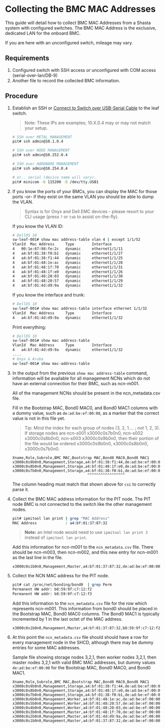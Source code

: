 # Collecting the BMC MAC Addresses

This guide will detail how to collect BMC MAC Addresses from a Shasta system with configured switches.
The BMC MAC Address is the exclusive, dedicated LAN for the onboard BMC.

If you are here with an unconfigured switch, mileage may vary.

## Requirements

1. Configured switch with SSH access _or_ unconfigured with COM access (serial-over-lan/DB-9)
1. Another file to record the collected BMC information.

## Procedure

1. Establish an SSH or [Connect to Switch over USB-Serial Cable](connect_to_switch_over_usb_serial_cable.md) to the leaf switch.
    > Note: These IPs are examples; 10.X.0.4 may or may not match your setup.
    ```bash
    # SSH over METAL MANAGEMENT
    pit# ssh admin@10.1.0.4

    # SSH over NODE MANAGEMENT
    pit# ssh admin@10.252.0.4

    # SSH over HARDWARE MANAGEMENT
    pit# ssh admin@10.254.0.4  

    # or.. serial (device name will vary).
    pit# minicom -b 115200 -D /dev/tty.USB1
    ```
1. If you know the ports of your BMCs, you can display the MAC for those ports -or- if they exist on the same VLAN you should be able to dump the VLAN.
    > Syntax is for Onyx and Dell EMC devices - please resort to your CLI usage (press `?` or `tab` to assist on-the-fly).

    If you know the VLAN ID:
    ```bash
    # DellOS 10
    sw-leaf-001# show mac address-table vlan 4 | except 1/1/52
    VlanId	Mac Address		Type		Interface
    4	00:1e:67:98:fe:2c	dynamic		ethernet1/1/11
    4	a4:bf:01:38:f0:b1	dynamic		ethernet1/1/27
    4	a4:bf:01:38:f1:44	dynamic		ethernet1/1/25
    4	a4:bf:01:48:1e:ac	dynamic		ethernet1/1/28
    4	a4:bf:01:48:1f:70	dynamic		ethernet1/1/31
    4	a4:bf:01:48:1f:e0	dynamic		ethernet1/1/26
    4	a4:bf:01:48:20:03	dynamic		ethernet1/1/30
    4	a4:bf:01:48:20:57	dynamic		ethernet1/1/29
    4	a4:bf:01:4d:d9:9a	dynamic		ethernet1/1/32
    ```
    If you know the interface and trunk:
    ```bash
    # DellOS 10
    sw-leaf-001# show mac address-table interface ethernet 1/1/32
    VlanId	Mac Address		Type		Interface
    4	a4:bf:01:4d:d9:9a	dynamic		ethernet1/1/32
    ```
    Print everything:
    ```bash
    # DellOS 10
    sw-leaf-001# show mac address-table
    VlanId	Mac Address		Type		Interface
    4	a4:bf:01:4d:d9:9a	dynamic		ethernet1/1/32
    ....
    # Onyx & Aruba
    sw-leaf-001# show mac-address-table

    ```
1. In the output from the previous `show mac address-table` command, information will be available for all management NCNs which do not have an external connection for their BMC, such as ncn-m001.  

   All of the management NCNs should be present in the ncn_metadata.csv file.  

   Fill in the Bootstrap MAC, Bond0 MAC0, and Bond0 MAC1 columns with a dummy value, such as `de:ad:be:ef:00:00`,
   as a marker that the correct value is not in this file yet.

   > Tip: Mind the index for each group of nodes (3, 2, 1.... ; not 1, 2, 3). If storage nodes are ncn-s001 x3000c0s7b0n0, ncn-s002 x3000c0s8b0n0, ncn-s003 x3000c0s9b0n0, then their portion of the file would be ordered x3000c0s9b0n0, x3000c0s8b0n0, x3000c0s7b0n0.


   ```
   Xname,Role,Subrole,BMC MAC,Bootstrap MAC,Bond0 MAC0,Bond0 MAC1
   x3000c0s9b0n0,Management,Storage,a4:bf:01:38:f1:44,de:ad:be:ef:00:00,de:ad:be:ef:00:00,de:ad:be:ef:00:00
   x3000c0s8b0n0,Management,Storage,a4:bf:01:48:1f:e0,de:ad:be:ef:00:00,de:ad:be:ef:00:00,de:ad:be:ef:00:00
   x3000c0s7b0n0,Management,Storage,a4:bf:01:38:f0:b1,de:ad:be:ef:00:00,de:ad:be:ef:00:00,de:ad:be:ef:00:00
                                     ^^^^^^^^^^^^^^^^^
    ```

   The column heading must match that shown above for `csi` to correctly parse it. 

1. Collect the BMC MAC address information for the PIT node. 
   The PIT node BMC is not connected to the switch like the other management nodes.

   ```bash
   pit# ipmitool lan print | grep "MAC Address"
   MAC Address             : a4:bf:01:37:87:32
   ```

   > **Note:** an Intel node would need to use `ipmitool lan print 3` instead of `ipmitool lan print`.

   Add this information for ncn-m001 to the `ncn_metadata.csv` file. There should be ncn-m003, then ncn-m002, and this new entry for ncn-m001 as the last line in the file.
   ```
   x3000c0s1b0n0,Management,Master,a4:bf:01:37:87:32,de:ad:be:ef:00:00,de:ad:be:ef:00:00,de:ad:be:ef:00:00
   ```

1. Collect the NCN MAC address for the PIT node.

   ```bash
   pit# cat /proc/net/bonding/bond0  | grep Perm
   Permanent HW addr: b8:59:9f:c7:12:f2
   Permanent HW addr: b8:59:9f:c7:12:f3
   ```

   Add this information to the `ncn_metadata.csv` file for the row which represents ncn-m001.
   This information from bond0 should be placed in the Bootstrap MAC, Bond0 MAC0 columns.
   The Bond0 MAC1 is typically incremented by 1 in the last octet of the MAC address.  
   ```
   x3000c0s1b0n0,Management,Master,a4:bf:01:37:87:32,b8:59:9f:c7:12:f2,b8:59:9f:c7:12:f2,b8:59:9f:c7:12:f3
   ```

1. At this point the `ncn_metadata.csv` file should should have a row for every management node in the SHCD,
   although there may be dummy entries for some MAC addresses.

   Sample file showing storage nodes 3,2,1, then worker nodes 3,2,1, then master nodes 3,2,1 with valid BMC 
   MAC addresses, but dummy values `de:ad:be:ef:00:00` for the Bootstrap MAC, Bond0 MAC0, and Bond0 MAC1.

   ```
   Xname,Role,Subrole,BMC MAC,Bootstrap MAC,Bond0 MAC0,Bond0 MAC1
   x3000c0s9b0n0,Management,Storage,a4:bf:01:38:f1:44,de:ad:be:ef:00:00,de:ad:be:ef:00:00,de:ad:be:ef:00:00
   x3000c0s8b0n0,Management,Storage,a4:bf:01:48:1f:e0,de:ad:be:ef:00:00,de:ad:be:ef:00:00,de:ad:be:ef:00:00
   x3000c0s7b0n0,Management,Storage,a4:bf:01:38:f0:b1,de:ad:be:ef:00:00,de:ad:be:ef:00:00,de:ad:be:ef:00:00
   x3000c0s6b0n0,Management,Worker,a4:bf:01:48:1e:ac,de:ad:be:ef:00:00,de:ad:be:ef:00:00,de:ad:be:ef:00:00
   x3000c0s5b0n0,Management,Worker,a4:bf:01:48:20:57,de:ad:be:ef:00:00,de:ad:be:ef:00:00,de:ad:be:ef:00:00
   x3000c0s4b0n0,Management,Worker,a4:bf:01:48:20:03,de:ad:be:ef:00:00,de:ad:be:ef:00:00,de:ad:be:ef:00:00
   x3000c0s3b0n0,Management,Master,a4:bf:01:48:1f:70,de:ad:be:ef:00:00,de:ad:be:ef:00:00,de:ad:be:ef:00:00
   x3000c0s2b0n0,Management,Master,a4:bf:01:4d:d9:9a,de:ad:be:ef:00:00,de:ad:be:ef:00:00,de:ad:be:ef:00:00
   x3000c0s1b0n0,Management,Master,a4:bf:01:37:87:32,de:ad:be:ef:00:00,de:ad:be:ef:00:00,de:ad:be:ef:00:00

   ```
